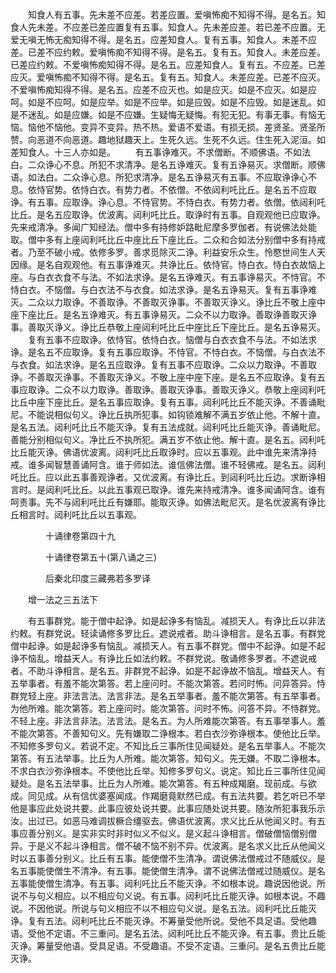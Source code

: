 <!-- { "loadSidebar": true } -->
　　知食人有五事。先未差不应差。若差应置。爱嗔怖痴不知得不得。是名五。知食人先未差。不应差已差应置复有五事。知食人。先未差应差。若已差不应置。无爱无嗔无怖无痴知得不得。是名五。应差知食人。复有五事。知食人。未差不应差。已差不应约敕。爱嗔怖痴不知得不得。是名五。复有五。知食人。未差应差。已差应约敕。不爱嗔怖痴知得不得。是名五。应差知食人。复有五。不应差。已差应灭。爱嗔怖痴不知得不得。是名五。复有五。知食人。未差应差。已差不应灭。不爱嗔怖痴知得不得。是名五。应差不应灭也。如是应灭。如是不应灭。如是应呵。如是不应呵。如是应举。如是不应举。如是应毁。如是不应毁。如是迷乱。如是不迷乱。如是应嫌。如是不应嫌。生疑悔无疑悔。有犯无犯。有事无事。有恼无恼。恼他不恼他。变异不变异。热不热。爱语不爱语。有损无损。差贤圣。贤圣所赞。向恶道不向恶道。趣地狱趣天上。生死久远。生死不久远。住生死入泥洹。如差知食人。十三人亦如是。
　　有五事诤难灭。不求僧断。不顺佛语。不如法白。二众诤心不息。所犯不求清净。是名五诤难灭。复有五诤易灭。求僧断。顺佛语。如法白。二众诤心息。所犯求清净。是名五诤易灭有五事。不应取诤诤心不息。依恃官势。依恃白衣。有势力者。不依僧。不依闼利吒比丘。是名五不应取诤。有五事。应取诤。诤心息。不恃官势。不恃白衣。有势力者。依僧。依闼利吒比丘。是名五应取诤。优波离。闼利吒比丘。取诤时有五事。自观观他已应取诤。先来戒清净。多闻广知经法。僧中多有持修妒路毗尼摩多罗伽者。有说佛法处能取。僧中多有上座闼利吒比丘中座比丘下座比丘。二众和合如法分别僧中多有持戒者。乃至不破小戒。依修多罗。善求觅除灭二诤。利益安乐众生。怜愍世间生人天因缘。是名自观观他。有五事诤难灭。共诤比丘。依恃官。恃白衣。恃白衣故恼上座。与白衣衣食不与法。不如法求诤。是名五诤难灭。有五事诤易灭。不恃官。不恃白衣。不恼僧。与白衣法不与衣食。如法求诤。是名五诤易灭。复有五事诤难灭。二众以力取诤。不善取诤。不善取灭诤事。不善取灭诤义。诤比丘不敬上座中座下座比丘。是名五诤难灭。有五事诤易灭。二众不以力取诤。善取诤善取灭诤事。善取灭诤义。诤比丘恭敬上座闼利吒比丘中座比丘下座比丘。是名五诤易灭。
　　复有五事不应取诤。依恃官。依恃白衣。恼僧与白衣衣食不与法。不如法求诤。是名五不应取诤。复有五事应取诤。不恃官。不恃白衣。不恼僧。与白衣法不与衣食。如法求诤。是名五应取诤。复有五事不应取诤。二众以力取诤。不善取诤。不善取灭诤事。不善取灭诤义。不敬上座中座下座。是名五不应取诤。复有五事应取诤。二众不以力取诤。善取诤。善取灭诤事。善取灭诤义。恭敬上座闼利吒比丘中座下座比丘。是名五事应取诤。复有五事。闼利吒比丘不能灭诤。不善诵毗尼。不能说相似句义。诤比丘执所犯事。如钩锁难解不满五岁依止他。不解十直。是名五法。闼利吒比丘不能灭诤。复有五法成就。闼利吒比丘能灭诤。善诵毗尼。善能分别相似句义。净比丘不执所犯。满五岁不依止他。解十直。是名五。闼利吒比丘能灭诤。佛语优波离。闼利吒比丘取诤时。应以五事观。此中谁先来清净持戒。谁多闻智慧善诵阿含。谁于师如法。谁信佛法僧。谁不轻佛戒。是名五。闼利吒比丘。应以此五事善观诤者。又优波离。有诤比丘。到闼利吒比丘边。求断诤相言时。是闼利吒比丘。以此五事观已取诤。谁先来持戒清净。谁多闻诵阿含。谁有呵责事。先不与闼利吒比丘有嫌耶。能取灭诤。如佛法毗尼灭。是名优波离有诤比丘相言时。闼利吒比丘以五事观。

　　　　十诵律卷第四十九



　　　　十诵律卷第五十(第八诵之三)

　　　　后秦北印度三藏弗若多罗译

　　增一法之三五法下

　　有五事群党。能于僧中起诤。如是起诤多有恼乱。减损天人。有诤比丘以非法约敕。有群党说。轻读诵修多罗比丘。遮说戒者。助斗诤相言。是名五事。有群党僧中起诤。如是起诤多有恼乱。减损天人。有五事不群党。僧中不起诤。如是不起诤不恼乱。增益天人。有诤比丘如法约敕。不群党说。敬诵修多罗者。不遮说戒者。不助斗诤相言。是名五。非群党不起诤。如是不起诤故不恼乱。增益天人。有五举事者。有羞不能次第答。若上座问时。不能次第答。若问时怖。问异答异。恃群党轻上座。非法言法。法言非法。是名五举事者。羞不能次第答。有五举事者。为他所难。能次第答。若上座问时。能次第答。问时不怖。问答不异。不恃群党。不轻上座。非法言非法。法言法。是名五。为人所难能次第答。有五事举事人。羞不能次第答。不善知句义。先有嫌取二诤根本。若白衣沙弥诤根本。使他比丘举。不知修多罗句义。若说不定。不知比丘三事所住见闻疑处。是名五举事人。不能次第答。有五法举事。比丘为人所难。能次第答。知句义。先无嫌。不取二诤根本。不求白衣沙弥诤根本。不使他比丘举。知修多罗句义。说定。知比丘三事所住见闻疑处。是名五法举事。比丘为人所难。能次第答。有五种成羯磨。现前成。与欲成。同见成。从有信优婆塞闻成。作羯磨竟默然已成。有五法共要。若乞听已不举他是事应此处说共要。此事应彼处说共要。此事应随处说共要。随汝所犯事我乐示汝。出过已。如恶马难调拔橛合缰驱去。佛语优波离。求义比丘从他闻义时。有五事应善分别义。是实非实时非时似义不似义。是义起斗诤相言。僧破僧恼僧别僧异。于是义不起斗诤相言。僧不破不恼不别不异。优波离。是名求义比丘从他闻义时以五事善分别义。比丘有五事。能使僧不生清净。谓说佛法僧戒过不随威仪。是名五事能使僧生不清净。有五事。能使僧生清净。谓不说佛法僧戒过随威仪。是名五事能使僧生清净。有五事。闼利吒比丘不能灭诤。不如根本说。趣说因他说。所说不与句义相应。以不相应句义说。有五事。闼利吒比丘能灭诤。如根本说。不趣说。不因他说。所说与句义相应不以不相应句义说。是名五法。闼利吒比丘能灭诤。复有五法。闼利吒比丘不能灭诤。不筹量受他所说。受他不具足语。受他趣语。受他不定语。不三重问。是名五法。闼利吒比丘不能灭诤。有五事。贵比丘能灭诤。筹量受他语。受具足语。不受趣语。不受不定语。三重问。是名五贵比丘能灭诤。

